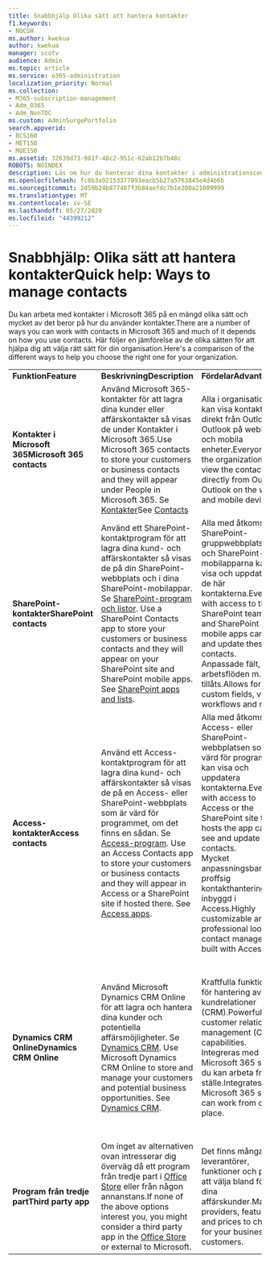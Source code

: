 ```yaml
---
title: Snabbhjälp Olika sätt att hantera kontakter
f1.keywords:
- NOCSH
ms.author: kwekua
author: kwekua
manager: scotv
audience: Admin
ms.topic: article
ms.service: o365-administration
localization_priority: Normal
ms.collection:
- M365-subscription-management
- Adm_O365
- Adm_NonTOC
ms.custom: AdminSurgePortfolio
search.appverid:
- BCS160
- MET150
- MOE150
ms.assetid: 32639d73-981f-48c2-951c-62ab12b7b48c
ROBOTS: NOINDEX
description: Läs om hur du hanterar dina kontakter i administrationscentret.
ms.openlocfilehash: fc8b3a92153377893eacb5b27a5763845e4d4b6b
ms.sourcegitcommit: 2d59b24b877487f3b84aefdc7b1e200a21009999
ms.translationtype: MT
ms.contentlocale: sv-SE
ms.lasthandoff: 05/27/2020
ms.locfileid: "44399212"
---
```

# <a name="quick-help-ways-to-manage-contacts"></a><span data-ttu-id="38c45-103">Snabbhjälp: Olika sätt att hantera kontakter</span><span class="sxs-lookup"><span data-stu-id="38c45-103">Quick help: Ways to manage contacts</span></span>

<span data-ttu-id="38c45-104">Du kan arbeta med kontakter i Microsoft 365 på en mängd olika sätt och mycket av det beror på hur du använder kontakter.</span><span class="sxs-lookup"><span data-stu-id="38c45-104">There are a number of ways you can work with contacts in Microsoft 365 and much of it depends on how you use contacts.</span></span> <span data-ttu-id="38c45-105">Här följer en jämförelse av de olika sätten för att hjälpa dig att välja rätt sätt för din organisation.</span><span class="sxs-lookup"><span data-stu-id="38c45-105">Here's a comparison of the different ways to help you choose the right one for your organization.</span></span>
  
|||||
|:-----|:-----|:-----|:-----|
|<span data-ttu-id="38c45-106">**Funktion**</span><span class="sxs-lookup"><span data-stu-id="38c45-106">**Feature**</span></span> <br/> |<span data-ttu-id="38c45-107">**Beskrivning**</span><span class="sxs-lookup"><span data-stu-id="38c45-107">**Description**</span></span> <br/> |<span data-ttu-id="38c45-108">**Fördelar**</span><span class="sxs-lookup"><span data-stu-id="38c45-108">**Advantages**</span></span> <br/> |<span data-ttu-id="38c45-109">**Nackdelar**</span><span class="sxs-lookup"><span data-stu-id="38c45-109">**Disadvantages**</span></span> <br/> |
|<span data-ttu-id="38c45-110">**Kontakter i Microsoft 365**</span><span class="sxs-lookup"><span data-stu-id="38c45-110">**Microsoft 365 contacts**</span></span> <br/> |<span data-ttu-id="38c45-111">Använd Microsoft 365-kontakter för att lagra dina kunder eller affärskontakter så visas de under Kontakter i Microsoft 365.</span><span class="sxs-lookup"><span data-stu-id="38c45-111">Use Microsoft 365 contacts to store your customers or business contacts and they will appear under People in Microsoft 365.</span></span> <span data-ttu-id="38c45-112">Se [Kontakter](contacts.md)</span><span class="sxs-lookup"><span data-stu-id="38c45-112">See [Contacts](contacts.md)</span></span> <br/> |<span data-ttu-id="38c45-113">Alla i organisationen kan visa kontakterna direkt från Outlook, Outlook på webben och mobila enheter.</span><span class="sxs-lookup"><span data-stu-id="38c45-113">Everyone in the organization can view the contacts directly from Outlook, Outlook on the web, and mobile devices.</span></span>  <br/> |<span data-ttu-id="38c45-114">Endast administratörer kan skapa och uppdatera kontakterna.</span><span class="sxs-lookup"><span data-stu-id="38c45-114">Only administrators can create and update the contacts.</span></span>  <br/> <span data-ttu-id="38c45-115">Inga anpassade fält tillåts (exempel: födelsedatum, universitet, referens).</span><span class="sxs-lookup"><span data-stu-id="38c45-115">No custom fields are allowed (example: birthdate, college, referral agent).</span></span>  <br/> |
|<span data-ttu-id="38c45-116">**SharePoint-kontakter**</span><span class="sxs-lookup"><span data-stu-id="38c45-116">**SharePoint contacts**</span></span> <br/> |<span data-ttu-id="38c45-p103">Använd ett SharePoint-kontaktprogram för att lagra dina kund- och affärskontakter så visas de på din SharePoint-webbplats och i dina SharePoint-mobilappar. Se [SharePoint-program och listor](https://support.microsoft.com/en-us/office/introduction-to-lists-0a1c3ace-def0-44af-b225-cfa8d92c52d7).  </span><span class="sxs-lookup"><span data-stu-id="38c45-p103">Use a SharePoint Contacts app to store your customers or business contacts and they will appear on your SharePoint site and SharePoint mobile apps. See [SharePoint apps and lists](https://support.microsoft.com/en-us/office/introduction-to-lists-0a1c3ace-def0-44af-b225-cfa8d92c52d7).  </span></span><br/> |<span data-ttu-id="38c45-119">Alla med åtkomst till SharePoint-gruppwebbplatsen och SharePoint-mobilapparna kan visa och uppdatera de här kontakterna.</span><span class="sxs-lookup"><span data-stu-id="38c45-119">Everyone with access to the SharePoint team site and SharePoint mobile apps can see and update these contacts.</span></span>  <br/> <span data-ttu-id="38c45-120">Anpassade fält, vyer, arbetsflöden m.m. tillåts.</span><span class="sxs-lookup"><span data-stu-id="38c45-120">Allows for custom fields, views, workflows and more.</span></span>  <br/> |<span data-ttu-id="38c45-121">Dessa kontakter visas inte i Outlook eller Personer i Microsoft 365.</span><span class="sxs-lookup"><span data-stu-id="38c45-121">These contacts don't appear in Outlook or People in Microsoft 365.</span></span>  <br/> <span data-ttu-id="38c45-122">Grundläggande förståelse av SharePoint-infrastrukturen krävs.</span><span class="sxs-lookup"><span data-stu-id="38c45-122">Requires basic understanding of SharePoint infrastructure.</span></span>  <br/> |
|<span data-ttu-id="38c45-123">**Access-kontakter**</span><span class="sxs-lookup"><span data-stu-id="38c45-123">**Access contacts**</span></span> <br/> |<span data-ttu-id="38c45-p104">Använd ett Access-kontaktprogram för att lagra dina kund- och affärskontakter så visas de på en Access- eller SharePoint-webbplats som är värd för programmet, om det finns en sådan. Se [Access-program](https://support.microsoft.com/en-us/office/create-an-access-app-25f3ab3e-510d-44b0-accf-b976c0813e71).  </span><span class="sxs-lookup"><span data-stu-id="38c45-p104">Use an Access Contacts app to store your customers or business contacts and they will appear in Access or a SharePoint site if hosted there. See [Access apps](https://support.microsoft.com/en-us/office/create-an-access-app-25f3ab3e-510d-44b0-accf-b976c0813e71).  </span></span><br/> |<span data-ttu-id="38c45-126">Alla med åtkomst till Access- eller SharePoint-webbplatsen som är värd för programmet kan visa och uppdatera kontakterna.</span><span class="sxs-lookup"><span data-stu-id="38c45-126">Everyone with access to Access or the SharePoint site that hosts the app can see and update contacts.</span></span>  <br/> <span data-ttu-id="38c45-127">Mycket anpassningsbar och proffsig kontakthantering inbyggd i Access.</span><span class="sxs-lookup"><span data-stu-id="38c45-127">Highly customizable and professional looking contact management built with Access.</span></span>  <br/> |<span data-ttu-id="38c45-128">Du måste köpa Microsoft Access eller byta till ett Microsoft 365-abonnemang som innehåller Access.</span><span class="sxs-lookup"><span data-stu-id="38c45-128">You must purchase Microsoft Access or switch to a Microsoft 365 plan that includes Access.</span></span>  <br/> <span data-ttu-id="38c45-129">Grundläggande förståelse av Microsoft Access och hur du skapar program krävs.</span><span class="sxs-lookup"><span data-stu-id="38c45-129">Requires basic understanding of Microsoft Access and how to create apps.</span></span>  <br/> |
|<span data-ttu-id="38c45-130">**Dynamics CRM Online**</span><span class="sxs-lookup"><span data-stu-id="38c45-130">**Dynamics CRM Online**</span></span> <br/> |<span data-ttu-id="38c45-p105">Använd Microsoft Dynamics CRM Online för att lagra och hantera dina kunder och potentiella affärsmöjligheter. Se [Dynamics CRM](https://dynamics.microsoft.com).  </span><span class="sxs-lookup"><span data-stu-id="38c45-p105">Use Microsoft Dynamics CRM Online to store and manage your customers and potential business opportunities. See [Dynamics CRM](https://dynamics.microsoft.com).  </span></span><br/> |<span data-ttu-id="38c45-133">Kraftfulla funktioner för hantering av kundrelationer (CRM).</span><span class="sxs-lookup"><span data-stu-id="38c45-133">Powerful customer relationship management (CRM) capabilities.</span></span>  <br/> <span data-ttu-id="38c45-134">Integreras med Microsoft 365 så att du kan arbeta från ett ställe.</span><span class="sxs-lookup"><span data-stu-id="38c45-134">Integrates with Microsoft 365 so you can work from one place.</span></span>  <br/> |<span data-ttu-id="38c45-135">Inkluderar avancerade funktioner för introduktion och anpassning för att tillgodose dina behov.</span><span class="sxs-lookup"><span data-stu-id="38c45-135">Includes complexity with onboarding and customization to meet your needs.</span></span>  <br/> <span data-ttu-id="38c45-136">Har en avsevärt högre kostnad än något av de andra alternativen för kontakthantering.</span><span class="sxs-lookup"><span data-stu-id="38c45-136">Is significantly higher in cost than any of the other contact management options.</span></span>  <br/> |
|<span data-ttu-id="38c45-137">**Program från tredje part**</span><span class="sxs-lookup"><span data-stu-id="38c45-137">**Third party app**</span></span> <br/> |<span data-ttu-id="38c45-138">Om inget av alternativen ovan intresserar dig överväg då ett program från tredje part i [Office Store](https://store.office.com) eller från någon annanstans.</span><span class="sxs-lookup"><span data-stu-id="38c45-138">If none of the above options interest you, you might consider a third party app in the [Office Store](https://store.office.com) or external to Microsoft.</span></span>  <br/> |<span data-ttu-id="38c45-139">Det finns många leverantörer, funktioner och priser att välja bland för dina affärskunder.</span><span class="sxs-lookup"><span data-stu-id="38c45-139">Many providers, features, and prices to choose for your business customers.</span></span>  <br/> |<span data-ttu-id="38c45-140">Ingen garanti för att det är integrerat med Microsoft 365, vilket kräver att du arbetar med två olika tjänster, inloggningar, etc.</span><span class="sxs-lookup"><span data-stu-id="38c45-140">No guarantee that it's integrated with Microsoft 365, requiring you to work with two different services, logins, etc.</span></span>  <br/> |
   

